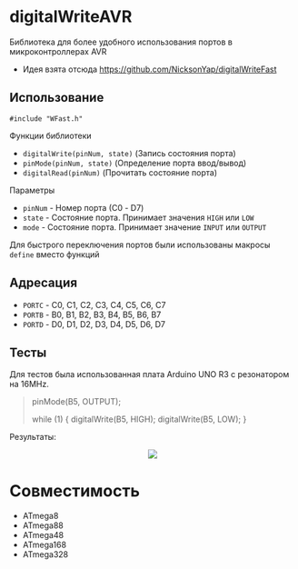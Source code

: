 # digitalWriteAVR
Библиотека для более удобного использования портов в микроконтроллерах AVR

* Идея взята отсюда https://github.com/NicksonYap/digitalWriteFast

## Использование
`#include "WFast.h"`

Функции библиотеки
* `digitalWrite(pinNum, state)` (Запись состояния порта)
* `pinMode(pinNum, state)` (Определение порта ввод/вывод)
* `digitalRead(pinNum)` (Прочитать состояние порта)

Параметры
* `pinNum` - Номер порта (С0 - D7)
* `state` - Состояние порта. Принимает значения `HIGH` или `LOW`
* `mode` - Состояние порта. Принимает значение `INPUT` или `OUTPUT`

Для быстрого переключения портов были использованы макросы `define` вместо функций

## Адресация
* `PORTC` - C0, C1, C2, C3, C4, C5, C6, C7
* `PORTB` - B0, B1, B2, B3, B4, B5, B6, B7
* `PORTD` - D0, D1, D2, D3, D4, D5, D6, D7

## Тесты
Для тестов была использованная плата Arduino UNO R3 с резонатором на 16MHz. 

<blockquote>
pinMode(B5, OUTPUT);

while (1) {
  digitalWrite(B5, HIGH);
  digitalWrite(B5, LOW);
}
</blockquote>

Результаты:
<p align="center"><img src="https://i.ibb.co/qs6TnWs/image.png" /></p>


# Совместимость
* ATmega8
* ATmega88
* ATmega48
* ATmega168
* ATmega328
